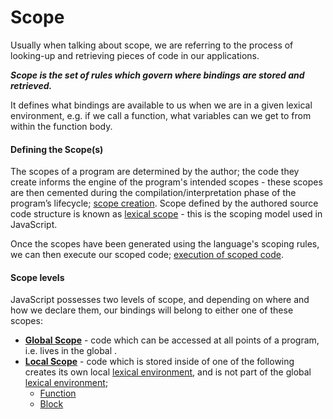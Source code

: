 # Scope

Usually when talking about scope, we are referring to the process of looking-up and retrieving pieces of code in our applications.

**_Scope is the set of rules which govern where bindings are stored and retrieved._**

It defines what bindings are available to us when we are in a given lexical environment, e.g. if we call a function, what variables can we get to from within the function body.

#### Defining the Scope(s)

The scopes of a program are determined by the author; the code they create informs the engine of the program's intended scopes - these scopes are then cemented during the compilation/interpretation phase of the program’s lifecycle; [scope creation](01-creation). Scope defined by the authored source code structure is known as [lexical scope](./lexical-scope) - this is the scoping model used in JavaScript.

Once the scopes have been generated using the language's scoping rules, we can then execute our scoped code; [execution of scoped code](02-execution).

#### Scope levels

JavaScript possesses two levels of scope, and depending on where and how we declare them, our bindings will belong to either one of these scopes:

- [**Global Scope**](scope-levels/global) - code which can be accessed at all points of a program, i.e. lives in the global .
- [**Local Scope**](scope-levels/local) - code which is stored inside of one of the following creates its own local [lexical environment](./lexical-environment), and is not part of the global [lexical environment](./lexical-environment);
  - [Function](scope-levels/local/function)
  - [Block](scope-levels/local/block)
